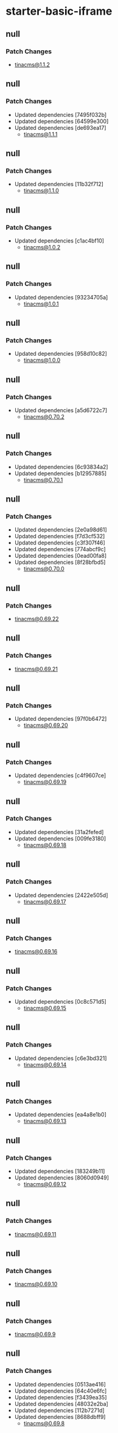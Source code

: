 # starter-basic-iframe

## null

### Patch Changes

- tinacms@1.1.2

## null

### Patch Changes

- Updated dependencies [7495f032b]
- Updated dependencies [64599e300]
- Updated dependencies [de693ea17]
  - tinacms@1.1.1

## null

### Patch Changes

- Updated dependencies [11b32f712]
  - tinacms@1.1.0

## null

### Patch Changes

- Updated dependencies [c1ac4bf10]
  - tinacms@1.0.2

## null

### Patch Changes

- Updated dependencies [93234705a]
  - tinacms@1.0.1

## null

### Patch Changes

- Updated dependencies [958d10c82]
  - tinacms@1.0.0

## null

### Patch Changes

- Updated dependencies [a5d6722c7]
  - tinacms@0.70.2

## null

### Patch Changes

- Updated dependencies [6c93834a2]
- Updated dependencies [b12957885]
  - tinacms@0.70.1

## null

### Patch Changes

- Updated dependencies [2e0a98d61]
- Updated dependencies [f7d3cf532]
- Updated dependencies [c3f307f46]
- Updated dependencies [774abcf9c]
- Updated dependencies [0ead00fa8]
- Updated dependencies [8f28bfbd5]
  - tinacms@0.70.0

## null

### Patch Changes

- tinacms@0.69.22

## null

### Patch Changes

- tinacms@0.69.21

## null

### Patch Changes

- Updated dependencies [97f0b6472]
  - tinacms@0.69.20

## null

### Patch Changes

- Updated dependencies [c4f9607ce]
  - tinacms@0.69.19

## null

### Patch Changes

- Updated dependencies [31a2fefed]
- Updated dependencies [009fe3180]
  - tinacms@0.69.18

## null

### Patch Changes

- Updated dependencies [2422e505d]
  - tinacms@0.69.17

## null

### Patch Changes

- tinacms@0.69.16

## null

### Patch Changes

- Updated dependencies [0c8c571d5]
  - tinacms@0.69.15

## null

### Patch Changes

- Updated dependencies [c6e3bd321]
  - tinacms@0.69.14

## null

### Patch Changes

- Updated dependencies [ea4a8e1b0]
  - tinacms@0.69.13

## null

### Patch Changes

- Updated dependencies [183249b11]
- Updated dependencies [8060d0949]
  - tinacms@0.69.12

## null

### Patch Changes

- tinacms@0.69.11

## null

### Patch Changes

- tinacms@0.69.10

## null

### Patch Changes

- tinacms@0.69.9

## null

### Patch Changes

- Updated dependencies [0513ae416]
- Updated dependencies [64c40e6fc]
- Updated dependencies [f3439ea35]
- Updated dependencies [48032e2ba]
- Updated dependencies [112b7271d]
- Updated dependencies [8688dbff9]
  - tinacms@0.69.8
